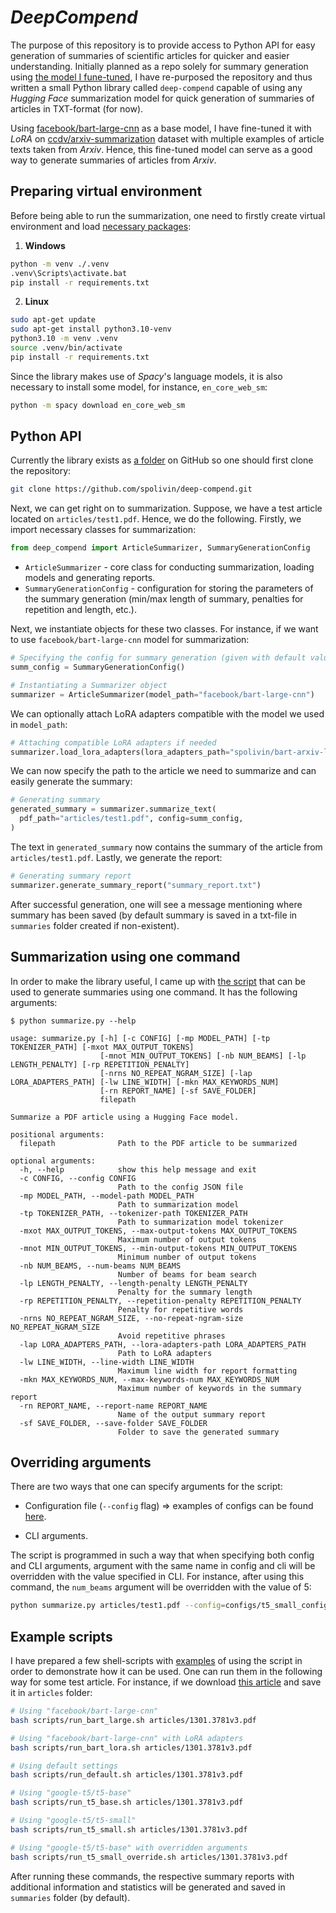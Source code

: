 # ***DeepCompend***

The purpose of this repository is to provide access to Python API for easy generation of summaries of scientific articles for quicker
and easier understanding. Initially planned as a repo solely for summary generation using [the model I fune-tuned](https://huggingface.co/spolivin/bart-arxiv-lora), I have re-purposed the repository and thus written a small Python library called `deep-compend` capable of using any *Hugging Face* summarization model for quick generation of summaries of articles in TXT-format (for now).

Using [facebook/bart-large-cnn](https://huggingface.co/facebook/bart-large-cnn) as a base model, I have fine-tuned it with *LoRA* on [ccdv/arxiv-summarization](https://huggingface.co/datasets/ccdv/arxiv-summarization) dataset with multiple examples of article texts taken from *Arxiv*. Hence, this fine-tuned model can serve as a good way to generate summaries of articles from *Arxiv*.

## Preparing virtual environment

Before being able to run the summarization, one need to firstly create virtual environment and load [necessary packages](./requirements.txt):

1. **Windows**

```bash
python -m venv ./.venv
.venv\Scripts\activate.bat
pip install -r requirements.txt
```

2. **Linux**
```bash
sudo apt-get update
sudo apt-get install python3.10-venv
python3.10 -m venv .venv
source .venv/bin/activate
pip install -r requirements.txt
```

Since the library makes use of *Spacy*'s language models, it is also necessary to install some model, for instance, `en_core_web_sm`:
```bash
python -m spacy download en_core_web_sm
```

## Python API

Currently the library exists as [a folder](./deep_compend/) on GitHub so one should first clone the repository:

```bash
git clone https://github.com/spolivin/deep-compend.git
```

Next, we can get right on to summarization. Suppose, we have a test article located on `articles/test1.pdf`. Hence, we do the following. Firstly, we import necessary classes for summarization:

```python
from deep_compend import ArticleSummarizer, SummaryGenerationConfig
```

* `ArticleSummarizer` - core class for conducting summarization, loading models and generating reports.
* `SummaryGenerationConfig` - configuration for storing the parameters of the summary generation (min/max length of summary, penalties for repetition and length, etc.).

Next, we instantiate objects for these two classes. For instance, if we want to use `facebook/bart-large-cnn` model for summarization:

```python
# Specifying the config for summary generation (given with default values)
summ_config = SummaryGenerationConfig()

# Instantiating a Summarizer object
summarizer = ArticleSummarizer(model_path="facebook/bart-large-cnn")
```

We can optionally attach LoRA adapters compatible with the model we used in `model_path`:

```python
# Attaching compatible LoRA adapters if needed
summarizer.load_lora_adapters(lora_adapters_path="spolivin/bart-arxiv-lora")
```

We can now specify the path to the article we need to summarize and can easily generate the summary:

```python
# Generating summary
generated_summary = summarizer.summarize_text(
  pdf_path="articles/test1.pdf", config=summ_config,
)
```

The text in `generated_summary` now contains the summary of the article from `articles/test1.pdf`. Lastly, we generate the report:

```python
# Generating summary report
summarizer.generate_summary_report("summary_report.txt")
```
After successful generation, one will see a message mentioning where summary has been saved (by default summary is saved in a txt-file in `summaries` folder created if non-existent).


## Summarization using one command

In order to make the library useful, I came up with [the script](./summarize.py) that can be used to generate summaries using one command. It has the following arguments:

```
$ python summarize.py --help

usage: summarize.py [-h] [-c CONFIG] [-mp MODEL_PATH] [-tp TOKENIZER_PATH] [-mxot MAX_OUTPUT_TOKENS]
                    [-mnot MIN_OUTPUT_TOKENS] [-nb NUM_BEAMS] [-lp LENGTH_PENALTY] [-rp REPETITION_PENALTY]
                    [-nrns NO_REPEAT_NGRAM_SIZE] [-lap LORA_ADAPTERS_PATH] [-lw LINE_WIDTH] [-mkn MAX_KEYWORDS_NUM]
                    [-rn REPORT_NAME] [-sf SAVE_FOLDER]
                    filepath

Summarize a PDF article using a Hugging Face model.

positional arguments:
  filepath              Path to the PDF article to be summarized

optional arguments:
  -h, --help            show this help message and exit
  -c CONFIG, --config CONFIG
                        Path to the config JSON file
  -mp MODEL_PATH, --model-path MODEL_PATH
                        Path to summarization model
  -tp TOKENIZER_PATH, --tokenizer-path TOKENIZER_PATH
                        Path to summarization model tokenizer
  -mxot MAX_OUTPUT_TOKENS, --max-output-tokens MAX_OUTPUT_TOKENS
                        Maximum number of output tokens
  -mnot MIN_OUTPUT_TOKENS, --min-output-tokens MIN_OUTPUT_TOKENS
                        Minimum number of output tokens
  -nb NUM_BEAMS, --num-beams NUM_BEAMS
                        Number of beams for beam search
  -lp LENGTH_PENALTY, --length-penalty LENGTH_PENALTY
                        Penalty for the summary length
  -rp REPETITION_PENALTY, --repetition-penalty REPETITION_PENALTY
                        Penalty for repetitive words
  -nrns NO_REPEAT_NGRAM_SIZE, --no-repeat-ngram-size NO_REPEAT_NGRAM_SIZE
                        Avoid repetitive phrases
  -lap LORA_ADAPTERS_PATH, --lora-adapters-path LORA_ADAPTERS_PATH
                        Path to LoRA adapters
  -lw LINE_WIDTH, --line-width LINE_WIDTH
                        Maximum line width for report formatting
  -mkn MAX_KEYWORDS_NUM, --max-keywords-num MAX_KEYWORDS_NUM
                        Maximum number of keywords in the summary report
  -rn REPORT_NAME, --report-name REPORT_NAME
                        Name of the output summary report
  -sf SAVE_FOLDER, --save-folder SAVE_FOLDER
                        Folder to save the generated summary
```

## Overriding arguments
There are two ways that one can specify arguments for the script:

* Configuration file (`--config` flag) => examples of configs can be found [here](./configs/).

* CLI arguments.

The script is programmed in such a way that when specifying both config and CLI arguments, argument with the same name in config and cli will be overridden with the value specified in CLI. For instance, after using this command, the `num_beams` argument will be overridden with the value of 5:

```bash
python summarize.py articles/test1.pdf --config=configs/t5_small_config.json --num-beams=5
```

## Example scripts

I have prepared a few shell-scripts with [examples](./scripts/) of using the script in order to demonstrate how it can be used. One can run them in the following way for some test article. For instance, if we download [this article](https://arxiv.org/abs/1301.3781) and save it in `articles` folder:

```bash
# Using "facebook/bart-large-cnn"
bash scripts/run_bart_large.sh articles/1301.3781v3.pdf

# Using "facebook/bart-large-cnn" with LoRA adapters
bash scripts/run_bart_lora.sh articles/1301.3781v3.pdf

# Using default settings
bash scripts/run_default.sh articles/1301.3781v3.pdf

# Using "google-t5/t5-base"
bash scripts/run_t5_base.sh articles/1301.3781v3.pdf

# Using "google-t5/t5-small"
bash scripts/run_t5_small.sh articles/1301.3781v3.pdf

# Using "google-t5/t5-base" with overridden arguments
bash scripts/run_t5_small_override.sh articles/1301.3781v3.pdf
```

After running these commands, the respective summary reports with additional information and statistics will be generated and saved in `summaries` folder (by default).
